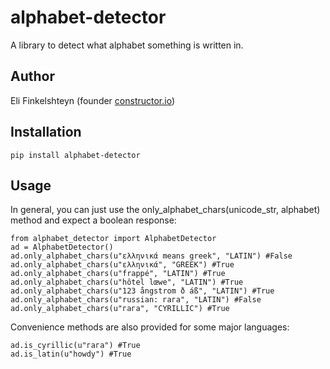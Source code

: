 # alphabet-detector
A library to detect what alphabet something is written in.

## Author
Eli Finkelshteyn (founder [constructor.io](http://www.constructor.io))

## Installation
<code>pip install alphabet-detector</code>  

## Usage
In general, you can just use the only_alphabet_chars(unicode_str, alphabet) method and expect a boolean response:


    from alphabet_detector import AlphabetDetector
    ad = AlphabetDetector()
    ad.only_alphabet_chars(u"ελληνικά means greek", "LATIN") #False
    ad.only_alphabet_chars(u"ελληνικά", "GREEK") #True
    ad.only_alphabet_chars(u"frappé", "LATIN") #True
    ad.only_alphabet_chars(u"hôtel lœwe", "LATIN") #True
    ad.only_alphabet_chars(u"123 ångstrom ð áß", "LATIN") #True
    ad.only_alphabet_chars(u"russian: гага", "LATIN") #False
    ad.only_alphabet_chars(u"гага", "CYRILLIC") #True

Convenience methods are also provided for some major languages:


    ad.is_cyrillic(u"гага") #True  
    ad.is_latin(u"howdy") #True
